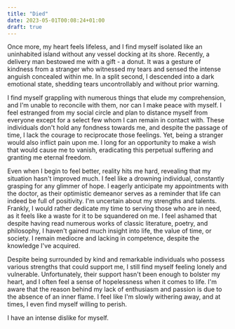 ```yaml
---
title: "Died"
date: 2023-05-01T00:08:24+01:00
draft: true
---
```

Once more, my heart feels lifeless, and I find myself isolated like an uninhabited island without any vessel docking at its shore. Recently, a delivery man bestowed me with a gift - a donut. It was a gesture of kindness from a stranger who witnessed my tears and sensed the intense anguish concealed within me. In a split second, I descended into a dark emotional state, shedding tears uncontrollably and without prior warning.

I find myself grappling with numerous things that elude my comprehension, and I'm unable to reconcile with them, nor can I make peace with myself. I feel estranged from my social circle and plan to distance myself from everyone except for a select few whom I can remain in contact with. These individuals don't hold any fondness towards me, and despite the passage of time, I lack the courage to reciprocate those feelings. Yet, being a stranger would also inflict pain upon me. I long for an opportunity to make a wish that would cause me to vanish, eradicating this perpetual suffering and granting me eternal freedom.

Even when I begin to feel better, reality hits me hard, revealing that my situation hasn't improved much. I feel like a drowning individual, constantly grasping for any glimmer of hope. I eagerly anticipate my appointments with the doctor, as their optimistic demeanor serves as a reminder that life can indeed be full of positivity.
I'm uncertain about my strengths and talents. Frankly, I would rather dedicate my time to serving those who are in need, as it feels like a waste for it to be squandered on me. I feel ashamed that despite having read numerous works of classic literature, poetry, and philosophy, I haven't gained much insight into life, the value of time, or society. I remain mediocre and lacking in competence, despite the knowledge I've acquired.

Despite being surrounded by kind and remarkable individuals who possess various strengths that could support me, I still find myself feeling lonely and vulnerable. Unfortunately, their support hasn't been enough to bolster my heart, and I often feel a sense of hopelessness when it comes to life. I'm aware that the reason behind my lack of enthusiasm and passion is due to the absence of an inner flame. I feel like I'm slowly withering away, and at times, I even find myself willing to perish.

I have an intense dislike for myself.